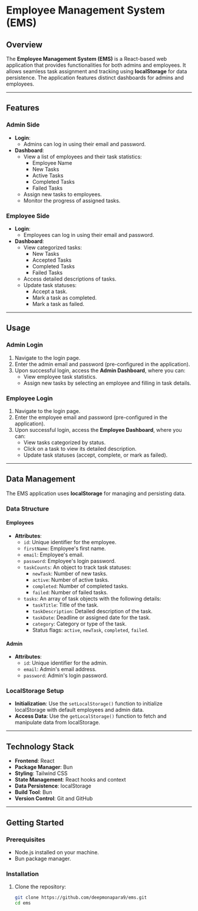 # Employee Management System (EMS)

## Overview

The **Employee Management System (EMS)** is a React-based web application that provides functionalities for both admins and employees. It allows seamless task assignment and tracking using **localStorage** for data persistence. The application features distinct dashboards for admins and employees.

---

## Features

### Admin Side
- **Login**:
  - Admins can log in using their email and password.
- **Dashboard**:
  - View a list of employees and their task statistics:
    - Employee Name
    - New Tasks
    - Active Tasks
    - Completed Tasks
    - Failed Tasks
  - Assign new tasks to employees.
  - Monitor the progress of assigned tasks.

### Employee Side
- **Login**:
  - Employees can log in using their email and password.
- **Dashboard**:
  - View categorized tasks:
    - New Tasks
    - Accepted Tasks
    - Completed Tasks
    - Failed Tasks
  - Access detailed descriptions of tasks.
  - Update task statuses:
    - Accept a task.
    - Mark a task as completed.
    - Mark a task as failed.

---

## Usage

### Admin Login
1. Navigate to the login page.
2. Enter the admin email and password (pre-configured in the application).
3. Upon successful login, access the **Admin Dashboard**, where you can:
   - View employee task statistics.
   - Assign new tasks by selecting an employee and filling in task details.

### Employee Login
1. Navigate to the login page.
2. Enter the employee email and password (pre-configured in the application).
3. Upon successful login, access the **Employee Dashboard**, where you can:
   - View tasks categorized by status.
   - Click on a task to view its detailed description.
   - Update task statuses (accept, complete, or mark as failed).

---

## Data Management

The EMS application uses **localStorage** for managing and persisting data.

### Data Structure
#### Employees
- **Attributes**:
  - `id`: Unique identifier for the employee.
  - `firstName`: Employee's first name.
  - `email`: Employee's email.
  - `password`: Employee's login password.
  - `taskCounts`: An object to track task statuses:
    - `newTask`: Number of new tasks.
    - `active`: Number of active tasks.
    - `completed`: Number of completed tasks.
    - `failed`: Number of failed tasks.
  - `tasks`: An array of task objects with the following details:
    - `taskTitle`: Title of the task.
    - `taskDescription`: Detailed description of the task.
    - `taskDate`: Deadline or assigned date for the task.
    - `category`: Category or type of the task.
    - Status flags: `active`, `newTask`, `completed`, `failed`.

#### Admin
- **Attributes**:
  - `id`: Unique identifier for the admin.
  - `email`: Admin's email address.
  - `password`: Admin's login password.

### LocalStorage Setup
- **Initialization**: Use the `setLocalStorage()` function to initialize localStorage with default employees and admin data.
- **Access Data**: Use the `getLocalStorage()` function to fetch and manipulate data from localStorage.

---

## Technology Stack

- **Frontend**: React
- **Package Manager**: Bun
- **Styling**: Tailwind CSS
- **State Management**: React hooks and context
- **Data Persistence**: localStorage
- **Build Tool**: Bun
- **Version Control**: Git and GitHub

---

## Getting Started

### Prerequisites
- Node.js installed on your machine.
- Bun package manager.

### Installation
1. Clone the repository:
   ```bash
   git clone https://github.com/deepmonapara9/ems.git
   cd ems

